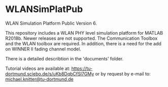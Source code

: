 # WLANSimPlatPub
WLAN Simulation Platform Public Version 6.

This repository includes a WLAN PHY level simulation platform for MATLAB R2018b. Newer releases are not supported. 
The Communication Toolbox and the WLAN toolbox are required. In addition, there is a need for the add on WINNER II fading channel model.

There is a detailed describtion in the 'documents' folder.

Tutorial videos are available at:
https://tu-dortmund.sciebo.de/s/uKb8DqbCfSl7GMy
or by request by e-mail to:
michael.knitter@tu-dortmund.de
